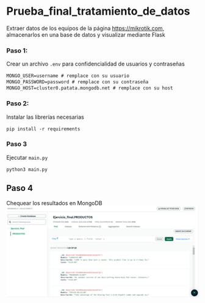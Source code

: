 # Prueba_final_tratamiento_de_datos

Extraer datos de los equipos de la página https://mikrotik.com, almacenarlos en una base de datos y visualizar mediante Flask

### Paso 1:

Crear un archivo `.env` para confidencialidad de usuarios y contraseñas

```commandline
MONGO_USER=username # remplace con su usuario
MONGO_PASSWORD=password # remplace con su contraseña
MONGO_HOST=cluster0.patata.mongodb.net # remplace con su host
```
### Paso 2:

Instalar las librerías necesarias

```commandline
pip install -r requirements
```

### Paso 3

Ejecutar `main.py`

```commandline
python3 main.py
```

## Paso 4

Chequear los resultados en MongoDB
![img.png](Imagenes/img.png)

